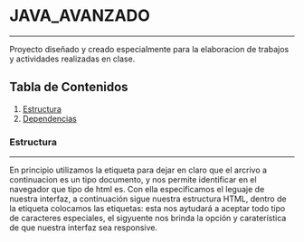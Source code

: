 # JAVA_AVANZADO
***
Proyecto diseñado y creado especialmente para la elaboracion de trabajos y actividades realizadas en clase.
## Tabla de Contenidos
1. [Estructura](#estructura)
2. [Dependencias](#dependencias)
### Estructura
***
En principio utilizamos la etiqueta <!DOCTYPE html> para dejar en claro que el arcrivo a continuacion es un tipo documento, y nos permite identificar en el navegador que tipo de html es. <html lang="es"> Con ella especificamos el leguaje de nuestra interfaz, a continuación sigue nuestra estructura HTML, dentro de la etiqueta <head> colocamos las etiquetas: <meta charset> esta nos aytudará a aceptar todo tipo de caracteres especiales, el sigyuente <meta> nos brinda la opción y caraterística de que nuestra interfaz sea responsive. <title> esta eqieuta le dara el título a nuestra ventana de navegación,  y por último colocamos un <link> el cual nos da la conexióon y nos permite acceder a las bibliotecas de BOOSTRAP.
Dentro de la etiquete <body> colocamos:
<div class="container"> este será nuestro contenedor principal, dentro de esta etiqueta se encuentra <header></headre> es la cabecera principal de nuestra interfaz, <nav></nav> es la barra de navegación de nuestra interfaz. Dentro de la etiqueta <section> va el contenido principal de nuestra página en este caso en primer lugar tenemos un "h1" con el título del formulario, luego abrimos la etiqueta <form> la que contiene un action="" (acción que hará con la información) y un method="" (es el método por el cual enviará los datos). Dentro del form abriremos todas los <label> con las caraterísticas necesarias, y los <input> cada uno con su tipo, id, nombre, la cualidad de es requerido y su pattern si es necesario, y seguido de esto tendremos el <bottom> tipo submit y el nombre que deseamos. Una vez cerrada la etiqueta del form, y del section, tenemos la etuiqueta <script> con el link que permite acceder a las bibliotecas de javaScript alojadas en Boostrap. Se cierra el </body>, y se agrega la etiqueta del <footer></footer> (pie de página de la interfaz), y cerramos las etiquetas faltantes.
### Dependencias
***
[JAKARTA EE VERSION 6.00]
[IntelliJ IDEA 2023.1] 
###Contacto
***
davargas777@soy.sena.edu.co


